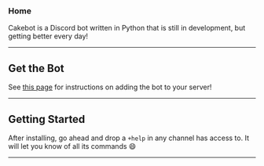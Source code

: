 ### Home

Cakebot is a Discord bot written in Python that is still in development, but getting better every day!  

-----------------------------

## Get the Bot

See [this page](/invite.html) for instructions on adding the bot to your server!

-----------------------------

## Getting Started

After installing, go ahead and drop a `+help` in any channel has access to.  It will let you know of all its commands :smile:

-----------------------------

